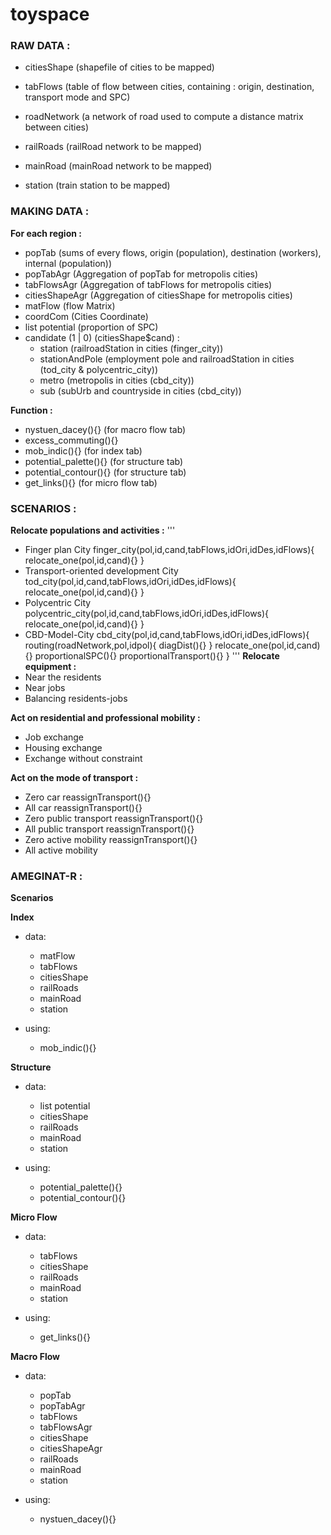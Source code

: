 # toyspace

### RAW DATA :
- citiesShape (shapefile of cities to be mapped)
- tabFlows (table of flow between cities, containing : origin, destination, transport mode and SPC)
- roadNetwork (a network of road used to compute a distance matrix between cities)

- railRoads (railRoad network to be mapped)
- mainRoad (mainRoad network to be mapped)
- station (train station to be mapped)



### MAKING DATA :

**For each region :**
- popTab (sums of every flows, origin (population), destination (workers), internal (population))
- popTabAgr (Aggregation of popTab for metropolis cities)
- tabFlowsAgr (Aggregation of tabFlows for metropolis cities)
- citiesShapeAgr (Aggregation of citiesShape for metropolis cities)
- matFlow (flow Matrix)
- coordCom (Cities Coordinate)
- list potential (proportion of SPC)
- candidate (1 | 0) (citiesShape$cand) :
  - station (railroadStation in cities (finger_city))
  - stationAndPole (employment pole and railroadStation in cities (tod_city & polycentric_city))
  - metro (metropolis in cities (cbd_city))
  - sub (subUrb and countryside in cities (cbd_city))
	
**Function :**
- nystuen_dacey(){} (for macro flow tab)
- excess_commuting(){}
- mob_indic(){} (for index tab)
- potential_palette(){} (for structure tab)
- potential_contour(){} (for structure tab)
- get_links(){} (for micro flow tab)
		
		
		
### SCENARIOS :

**Relocate populations and activities :**
'''
  - Finger plan City
	finger_city(pol,id,cand,tabFlows,idOri,idDes,idFlows){
		relocate_one(pol,id,cand){}
	}
  - Transport-oriented development City
	tod_city(pol,id,cand,tabFlows,idOri,idDes,idFlows){
		relocate_one(pol,id,cand){}
	}
  - Polycentric City
	polycentric_city(pol,id,cand,tabFlows,idOri,idDes,idFlows){
		relocate_one(pol,id,cand){}
	}
  - CBD-Model-City
	cbd_city(pol,id,cand,tabFlows,idOri,idDes,idFlows){
		routing(roadNetwork,pol,idpol){
			diagDist(){}
		}
		relocate_one(pol,id,cand){}
		proportionalSPC(){}
		proportionalTransport(){}
	}
'''
**Relocate equipment :**
- Near the residents
- Near jobs
- Balancing residents-jobs

**Act on residential and professional mobility :**
- Job exchange
- Housing exchange
- Exchange without constraint

**Act on the mode of transport :**
- Zero car
  reassignTransport(){}
- All car
  reassignTransport(){}
- Zero public transport
  reassignTransport(){}
- All public transport
  reassignTransport(){}
- Zero active mobility
  reassignTransport(){}
- All active mobility

### AMEGINAT-R :
	
**Scenarios**

**Index**
- data:
  - matFlow
  - tabFlows
  - citiesShape	
  - railRoads
  - mainRoad
  - station
		
- using:
  - mob_indic(){}	
	
**Structure**
- data:	
  - list potential	
  - citiesShape
  - railRoads
  - mainRoad
  - station
		
- using:
  - potential_palette(){}
  - potential_contour(){}
	
**Micro Flow**
- data:
  - tabFlows
  - citiesShape	
  - railRoads
  - mainRoad
  - station
		
- using:
  - get_links(){}
	
**Macro Flow**
- data:
  - popTab
  - popTabAgr
  - tabFlows
  - tabFlowsAgr
  - citiesShape
  - citiesShapeAgr	
  - railRoads
  - mainRoad
  - station
		
- using:
  - nystuen_dacey(){}
